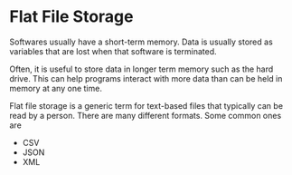 # Flat File Storage

Softwares usually have a short-term memory. Data is usually stored as variables that are lost when that software is terminated. 

Often, it is useful to store data in longer term memory such as the hard drive. This can help programs interact with more data than can be held in memory at any one time.

Flat file storage is a generic term for text-based files that typically can be read by a person. There are many different formats. Some common ones are

  - CSV
  - JSON
  - XML